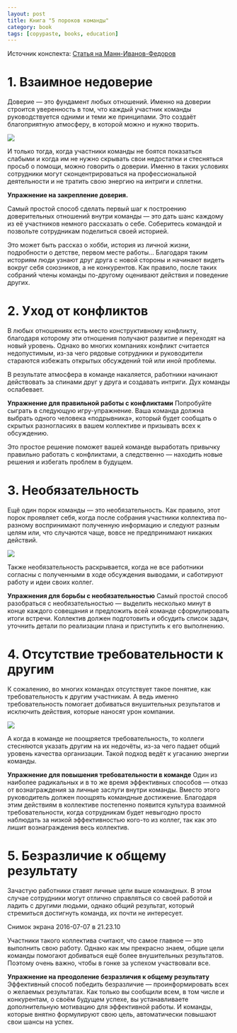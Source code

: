 ```yaml
---
layout: post
title: Книга "5 пороков команды"
category: book
tags: [copypaste, books, education]
---
```


Источник конспекта: [Статья на Манн-Иванов-Федоров](https://blog.mann-ivanov-ferber.ru/2016/07/07/5-porokov-komandy-i-sposoby-ix-ustraneniya/)

# 1. Взаимное недоверие
Доверие — это фундамент любых отношений. Именно на доверии строится уверенность в том, что каждый участник команды руководствуется одними и теми же принципами. Это создаёт благоприятную атмосферу, в которой можно и нужно творить.

![](https://blog.mann-ivanov-ferber.ru/wp-content/uploads/2016/07/%D0%A1%D0%BD%D0%B8%D0%BC%D0%BE%D0%BA-%D1%8D%D0%BA%D1%80%D0%B0%D0%BD%D0%B0-2016-07-07-%D0%B2-21.12.12.png)

И только тогда, когда участники команды не боятся показаться слабыми и когда им не нужно скрывать свои недостатки и стесняться просьб о помощи, можно говорить о доверии. Именно в таких условиях сотрудники могут сконцентрироваться на профессиональной деятельности и не тратить свою энергию на интриги и сплетни.

**Упражнение на закрепление доверия.**

Самый простой способ сделать первый шаг к построению доверительных отношений внутри команды — это дать шанс каждому из её участников немного рассказать о себе. Соберитесь командой и позвольте сотрудникам поделиться своей историей.

Это может быть рассказ о хобби, история из личной жизни, подробности о детстве, первом месте работы… Благодаря таким историям люди узнают друг друга с новой стороны и начинают видеть вокруг себя союзников, а не конкурентов. Как правило, после таких собраний члены команды по-другому оценивают действия и поведение других.

# 2. Уход от конфликтов
В любых отношениях есть место конструктивному конфликту, благодаря которому эти отношения получают развитие и переходят на новый уровень. Однако во многих компаниях конфликт считается недопустимым, из-за чего рядовые сотрудники и руководители стараются избежать открытых обсуждений той или иной проблемы.

В результате атмосфера в команде накаляется, работники начинают действовать за спинами друг у друга и создавать интриги. Дух команды ослабевает.

**Упражнение для правильной работы с конфликтами**
Попробуйте сыграть в следующую игру-упражнение. Ваша команда должна выбрать одного человека «подрывника», который будет сообщать о скрытых разногласиях в вашем коллективе и призывать всех к обсуждению.

Это простое решение поможет вашей команде выработать привычку правильно работать с конфликтами, а следственно — находить новые решения и избегать проблем в будущем.

# 3. Необязательность
Ещё один порок команды — это необязательность. Как правило, этот порок проявляет себя, когда после собрания участники коллектива по-разному воспринимают полученную информацию и следуют разным целям или, что случаются чаще, вовсе не предпринимают никаких действий.

![](https://blog.mann-ivanov-ferber.ru/wp-content/uploads/2016/07/%D0%A1%D0%BD%D0%B8%D0%BC%D0%BE%D0%BA-%D1%8D%D0%BA%D1%80%D0%B0%D0%BD%D0%B0-2016-07-07-%D0%B2-21.14.35.png)

Также необязательность раскрывается, когда не все работники согласны с полученными в ходе обсуждения выводами, и саботируют работу и идеи своих коллег.

**Упражнения для борьбы с необязательностью**
Самый простой способ разобраться с необязательностью — выделить несколько минут в конце каждого совещания и предложить всей команде сформулировать итоги встречи. Коллектив должен подготовить и обсудить список задач, уточнить детали по реализации плана и приступить к его выполнению.

# 4. Отсутствие требовательности к другим
К сожалению, во многих командах отсутствует такое понятие, как требовательность к другим участникам. А ведь именно требовательность помогает добиваться внушительных результатов и исключить действия, которые наносят урон компании.

![](https://blog.mann-ivanov-ferber.ru/wp-content/uploads/2016/07/%D0%A1%D0%BD%D0%B8%D0%BC%D0%BE%D0%BA-%D1%8D%D0%BA%D1%80%D0%B0%D0%BD%D0%B0-2016-07-07-%D0%B2-21.15.01.png)

А когда в команде не поощряется требовательность, то коллеги стесняются указать другим на их недочёты, из-за чего падает общий уровень качества организации. Такой подход ведёт к угасанию энергии команды.

**Упражнение для повышения требовательности в команде**
Один из наиболее радикальных и в то же время эффективных способов — отказ от вознаграждения за личные заслуги внутри команды. Вместо этого руководитель должен поощрять командные достижение. Благодаря этим действиям в коллективе постепенно появится культура взаимной требовательности, когда сотрудникам будет невыгодно просто наблюдать за низкой эффективностью кого-то из коллег, так как это лишит вознаграждения весь коллектив.

# 5. Безразличие к общему результату
Зачастую работники ставят личные цели выше командных. В этом случае сотрудники могут отлично справляться со своей работой и ладить с другими людьми, однако общий результат, который стремиться достигнуть команда, их почти не интересует.

Снимок экрана 2016-07-07 в 21.23.10

Участники такого коллектива считают, что самое главное — это выполнить свою работу. Однако как мы прекрасно знаем, общие цели команды помогают добиваться ещё более внушительных результатов. Поэтому очень важно, чтобы в гонке за успехом участвовали все.

**Упражнение на преодоление безразличия к общему результату**
Эффективный способ победить безразличие — проинформировать всех о желаемых результатах. Как только вы сообщили всем, в том числе и конкурентам, о своём будущем успехе, вы устанавливаете дополнительную мотивацию для эффективной работы. И команды, которые внятно формулируют свою цель, автоматически повышают свои шансы на успех.